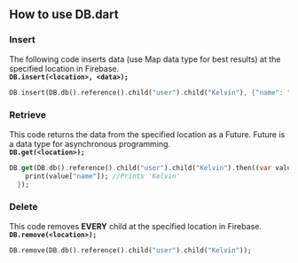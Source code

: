 ## How to use DB.dart

### Insert
The following code inserts data (use Map data type for best results) at the specified location in Firebase.  
**`DB.insert(<location>, <data>);`**
```dart
DB.insert(DB.db().reference().child("user").child("Kelvin"), {"name": "Kelvin", "pp": "small"});
```

### Retrieve
This code returns the data from the specified location as a Future<dynamic>. Future is a data type for asynchronous programming.  
**`DB.get(<location>);`**
```dart
DB.get(DB.db().reference().child("user").child("Kelvin").then((var value){
    print(value["name"]); //Prints 'Kelvin'
  });
```

### Delete
This code removes **EVERY** child at the specified location in Firebase.  
**`DB.remove(<location>);`**
```dart
DB.remove(DB.db().reference().child("user").child("Kelvin"));
```
